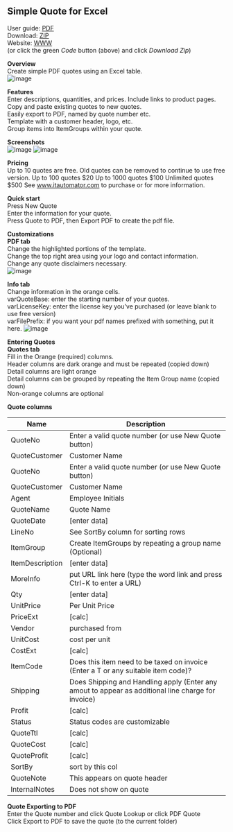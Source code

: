 ## Simple Quote for Excel  
User guide: [PDF](https://github.com/ITAutomator/Simple-Quote-for-Excel/blob/main/Simple%20Quote%20for%20Excel%20Readme.pdf)    
Download: [ZIP](https://github.com/ITAutomator/Simple-Quote-for-Excel/archive/refs/heads/main.zip)    
Website: [WWW](https://www.itautomator.com/Simple-Quote-for-Excel/)   
(or click the green *Code* button (above) and click *Download Zip*)     

**Overview**   
Create simple PDF quotes using an Excel table.  
![image](https://github.com/ITAutomator/Simple-Quote-for-Excel/assets/135157036/6759c5aa-81d7-4f7b-8419-c45320afd75c)

**Features**   
Enter descriptions, quantities, and prices.  Include links to product pages.  
Copy and paste existing quotes to new quotes.  
Easily export to PDF, named by quote number etc.  
Template with a customer header, logo, etc.  
Group items into ItemGroups within your quote.  

**Screenshots**  
![image](https://github.com/ITAutomator/Simple-Quote-for-Excel/assets/135157036/8ff37aae-9529-4ad8-a37b-a8b25f707ea1)
![image](https://github.com/ITAutomator/Simple-Quote-for-Excel/assets/135157036/e633a71c-228b-4a5c-b775-01e01a6a3546)


**Pricing**  
Up to 10 quotes are free. Old quotes can be removed to continue to use free version.
Up to 100 quotes $20
Up to 1000 quotes $100
Unlimited quotes $500
See www.itautomator.com to purchase or for more information.

**Quick start**  
Press New Quote  
Enter the information for your quote.  
Press Quote to PDF, then Export PDF to create the pdf file.  

**Customizations**  
**PDF tab**  
Change the highlighted portions of the template.  
Change the top right area using your logo and contact information.  
Change any quote disclaimers necessary.  
![image](https://github.com/ITAutomator/Simple-Quote-for-Excel/assets/135157036/45aee300-57fe-4e47-b136-186e51b10519)

**Info tab**  
Change information in the orange cells.  
varQuoteBase: enter the starting number of your quotes.  
varLicenseKey: enter the license key you’ve purchased (or leave blank to use free version)  
varFilePrefix: if you want your pdf names prefixed with something, put it here.
![image](https://github.com/ITAutomator/Simple-Quote-for-Excel/assets/135157036/4236a098-aa9e-4d41-8489-7277986786eb)

**Entering Quotes**  
**Quotes tab**  
Fill in the Orange (required) columns.  
Header columns are dark orange and must be repeated (copied down)  
Detail columns are light orange  
Detail columns can be grouped by repeating the Item Group name (copied down)  
Non-orange columns are optional  

**Quote columns**  

|Name|Description|
|--|--|
|QuoteNo|Enter a valid quote number (or use New Quote button)|
|QuoteCustomer|Customer Name|
|QuoteNo|Enter a valid quote number (or use New Quote button)|
|QuoteCustomer|Customer Name|
|Agent|Employee Initials|
|QuoteName|Quote Name|
|QuoteDate|[enter data]|
|LineNo|See SortBy column for sorting rows|
|ItemGroup|Create ItemGroups by repeating a group name (Optional)|
|ItemDescription|[enter data]|
|MoreInfo|put URL link here (type the word link and press Ctrl-K to enter a URL)|
|Qty|[enter data]|
|UnitPrice|Per Unit Price|
|PriceExt|[calc]|
|Vendor|purchased from|
|UnitCost|cost per unit|
|CostExt|[calc]|
|ItemCode|Does this item need to be taxed on invoice (Enter a T or any suitable item code)?|
|Shipping|Does Shipping and Handling apply (Enter any amout to appear as additional line  charge for invoice)|
|Profit|[calc]|
|Status|Status codes are customizable|
|QuoteTtl|[calc]|
|QuoteCost|[calc]|
|QuoteProfit|[calc]|
|SortBy|sort by this col|
|QuoteNote|This appears on quote header|
|InternalNotes|Does not show on quote|

**Quote Exporting to PDF**  
Enter the Quote number and click Quote Lookup or click PDF Quote  
Click Export to PDF to save the quote (to the current folder)  

